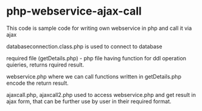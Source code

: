 # php-webservice-ajax-call
This code is sample code for writing own webservice in php and call it via ajax

databaseconnection.class.php is used to connect to database


required file (getDetails.php) - php file having function for ddl operation quieries, returns rquired result.


webservice.php where we can call functions written in getDetails.php encode the return result.


ajaxcall.php, ajaxcall2.php used to access webservice.php and get result in ajax form, that can be further use by user in their required format.


